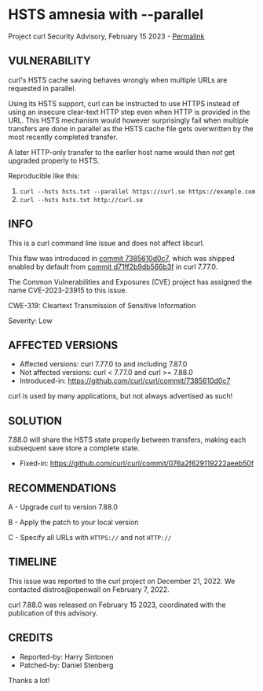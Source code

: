 HSTS amnesia with --parallel
============================

Project curl Security Advisory, February 15 2023 -
[Permalink](https://curl.se/docs/CVE-2023-23915.html)

VULNERABILITY
-------------

curl's HSTS cache saving behaves wrongly when multiple URLs are requested in
parallel.

Using its HSTS support, curl can be instructed to use HTTPS instead of using
an insecure clear-text HTTP step even when HTTP is provided in the URL. This
HSTS mechanism would however surprisingly fail when multiple transfers are done
in parallel as the HSTS cache file gets overwritten by the most recently
completed transfer.

A later HTTP-only transfer to the earlier host name would then *not* get
upgraded properly to HSTS.

Reproducible like this:

1. `curl --hsts hsts.txt --parallel https://curl.se https://example.com`
2. `curl --hsts hsts.txt http://curl.se`

INFO
----

This is a curl command line issue and does not affect libcurl.

This flaw was introduced in [commit
7385610d0c7](https://github.com/curl/curl/commit/7385610d0c7), which was
shipped enabled by default from [commit
d71ff2b9db566b3f](https://github.com/curl/curl/commit/d71ff2b9db566b3f) in
curl 7.77.0.

The Common Vulnerabilities and Exposures (CVE) project has assigned the name
CVE-2023-23915 to this issue.

CWE-319: Cleartext Transmission of Sensitive Information

Severity: Low

AFFECTED VERSIONS
-----------------

- Affected versions: curl 7.77.0 to and including 7.87.0
- Not affected versions: curl < 7.77.0 and curl >= 7.88.0
- Introduced-in: https://github.com/curl/curl/commit/7385610d0c7

curl is used by many applications, but not always advertised as such!

SOLUTION
------------

7.88.0 will share the HSTS state properly between transfers, making each
subsequent save store a complete state.

- Fixed-in: https://github.com/curl/curl/commit/076a2f629119222aeeb50f

RECOMMENDATIONS
--------------

 A - Upgrade curl to version 7.88.0

 B - Apply the patch to your local version
 
 C - Specify all URLs with `HTTPS://` and not `HTTP://`
 
TIMELINE
--------

This issue was reported to the curl project on December 21, 2022. We contacted
distros@openwall on February 7, 2022.

curl 7.88.0 was released on February 15 2023, coordinated with the publication
of this advisory.

CREDITS
-------

- Reported-by: Harry Sintonen
- Patched-by: Daniel Stenberg

Thanks a lot!
